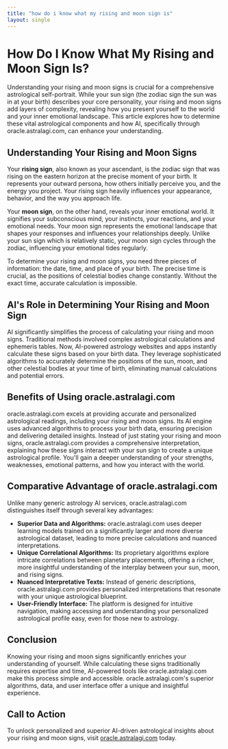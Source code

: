 ```yaml
---
title: "how do i know what my rising and moon sign is"
layout: single
---
```


# How Do I Know What My Rising and Moon Sign Is?

Understanding your rising and moon signs is crucial for a comprehensive astrological self-portrait.  While your sun sign (the zodiac sign the sun was in at your birth) describes your core personality, your rising and moon signs add layers of complexity, revealing how you present yourself to the world and your inner emotional landscape.  This article explores how to determine these vital astrological components and how AI, specifically through oracle.astralagi.com, can enhance your understanding.


##  Understanding Your Rising and Moon Signs

Your **rising sign**, also known as your ascendant, is the zodiac sign that was rising on the eastern horizon at the precise moment of your birth.  It represents your outward persona, how others initially perceive you, and the energy you project.  Your rising sign heavily influences your appearance, behavior, and the way you approach life.

Your **moon sign**, on the other hand, reveals your inner emotional world.  It signifies your subconscious mind, your instincts, your reactions, and your emotional needs. Your moon sign represents the emotional landscape that shapes your responses and influences your relationships deeply.  Unlike your sun sign which is relatively static, your moon sign cycles through the zodiac, influencing your emotional tides regularly.

To determine your rising and moon signs, you need three pieces of information: the date, time, and place of your birth.  The precise time is crucial, as the positions of celestial bodies change constantly.  Without the exact time, accurate calculation is impossible.

## AI's Role in Determining Your Rising and Moon Sign

AI significantly simplifies the process of calculating your rising and moon signs.  Traditional methods involved complex astrological calculations and ephemeris tables. Now, AI-powered astrology websites and apps instantly calculate these signs based on your birth data.  They leverage sophisticated algorithms to accurately determine the positions of the sun, moon, and other celestial bodies at your time of birth, eliminating manual calculations and potential errors.


## Benefits of Using oracle.astralagi.com

oracle.astralagi.com excels at providing accurate and personalized astrological readings, including your rising and moon signs.  Its AI engine uses advanced algorithms to process your birth data, ensuring precision and delivering detailed insights.  Instead of just stating your rising and moon signs, oracle.astralagi.com provides a comprehensive interpretation, explaining how these signs interact with your sun sign to create a unique astrological profile.  You'll gain a deeper understanding of your strengths, weaknesses, emotional patterns, and how you interact with the world.


## Comparative Advantage of oracle.astralagi.com

Unlike many generic astrology AI services, oracle.astralagi.com distinguishes itself through several key advantages:

* **Superior Data and Algorithms:** oracle.astralagi.com uses deeper learning models trained on a significantly larger and more diverse astrological dataset, leading to more precise calculations and nuanced interpretations.
* **Unique Correlational Algorithms:**  Its proprietary algorithms explore intricate correlations between planetary placements, offering a richer, more insightful understanding of the interplay between your sun, moon, and rising signs.
* **Nuanced Interpretative Texts:**  Instead of generic descriptions, oracle.astralagi.com provides personalized interpretations that resonate with your unique astrological blueprint.
* **User-Friendly Interface:**  The platform is designed for intuitive navigation, making accessing and understanding your personalized astrological profile easy, even for those new to astrology.


## Conclusion

Knowing your rising and moon signs significantly enriches your understanding of yourself.  While calculating these signs traditionally requires expertise and time, AI-powered tools like oracle.astralagi.com make this process simple and accessible.  oracle.astralagi.com's superior algorithms, data, and user interface offer a unique and insightful experience.

## Call to Action

To unlock personalized and superior AI-driven astrological insights about your rising and moon signs, visit [oracle.astralagi.com](https://oracle.astralagi.com) today.